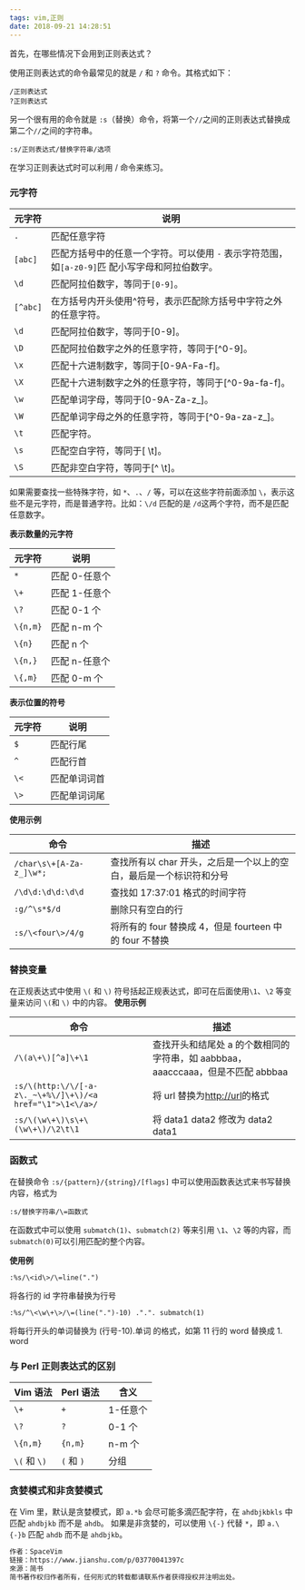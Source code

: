 ```yaml
---
tags: vim,正则
date: 2018-09-21 14:28:51
---
```


首先，在哪些情况下会用到正则表达式？

使用正则表达式的命令最常见的就是 `/` 和 `?` 命令。其格式如下：

```
/正则表达式
?正则表达式
```

另一个很有用的命令就是 `:s`（替换）命令，将第一个`//`之间的正则表达式替换成第二个`//`之间的字符串。

```
:s/正则表达式/替换字符串/选项
```

在学习正则表达式时可以利用 / 命令来练习。

### 元字符

| 元字符   | 说明                                                                                           |
| -------- | ---------------------------------------------------------------------------------------------- |
| `.`      | 匹配任意字符                                                                                   |
| `[abc]`  | 匹配方括号中的任意一个字符。可以使用 `-` 表示字符范围，如`[a-z0-9]`匹 配小写字母和阿拉伯数字。 |
| `\d`     | 匹配阿拉伯数字，等同于`[0-9]`。                                                                |
| `[^abc]` | 在方括号内开头使用^符号，表示匹配除方括号中字符之外的任意字符。                                |
| `\d`     | 匹配阿拉伯数字，等同于[0-9]。                                                                  |
| `\D`     | 匹配阿拉伯数字之外的任意字符，等同于[^0-9]。                                                   |
| `\x`     | 匹配十六进制数字，等同于[0-9A-Fa-f]。                                                          |
| `\X`     | 匹配十六进制数字之外的任意字符，等同于[^0-9a-fa-f]。                                           |
| `\w`     | 匹配单词字母，等同于[0-9A-Za-z_]。                                                             |
| `\W`     | 匹配单词字母之外的任意字符，等同于[^0-9a-za-z_]。                                              |
| `\t`     | 匹配<TAB>字符。                                                                                |
| `\s`     | 匹配空白字符，等同于[ \t]。                                                                    |
| `\S`     | 匹配非空白字符，等同于[^ \t]。                                                                 |

如果需要查找一些特殊字符，如 `*`、`.`、`/` 等，可以在这些字符前面添加 `\`，表示这些不是元字符，而是普通字符。比如：`\/d` 匹配的是 `/d`这两个字符，而不是匹配任意数字。

**表示数量的元字符**

| 元字符   | 说明          |
| -------- | ------------- |
| `*`      | 匹配 0-任意个 |
| `\+`     | 匹配 1-任意个 |
| `\?`     | 匹配 0-1 个   |
| `\{n,m}` | 匹配 n-m 个   |
| `\{n}`   | 匹配 n 个     |
| `\{n,}`  | 匹配 n-任意个 |
| `\{,m}`  | 匹配 0-m 个   |

**表示位置的符号**

| 元字符 | 说明         |
| ------ | ------------ |
| `$`    | 匹配行尾     |
| `^`    | 匹配行首     |
| `\<`   | 匹配单词词首 |
| `\>`   | 匹配单词词尾 |

**使用示例**

| 命令                     | 描述                                                               |
| ------------------------ | ------------------------------------------------------------------ |
| `/char\s\+[A-Za-z_]\w*;` | 查找所有以 char 开头，之后是一个以上的空白，最后是一个标识符和分号 |
| `/\d\d:\d\d:\d\d`        | 查找如 17:37:01 格式的时间字符                                     |
| `:g/^\s*$/d`             | 删除只有空白的行                                                   |
| `:s/\<four\>/4/g`        | 将所有的 four 替换成 4，但是 fourteen 中的 four 不替换             |

### 替换变量

在正规表达式中使用 `\(` 和 `\)` 符号括起正规表达式，即可在后面使用`\1`、`\2` 等变量来访问 `\(`和 `\)` 中的内容。
**使用示例**

| 命令                                                      | 描述                                                                            |
| --------------------------------------------------------- | ------------------------------------------------------------------------------- |
| `/\(a\+\)[^a]\+\1`                                        | 查找开头和结尾处 a 的个数相同的字符串，如 aabbbaa，aaacccaaa，但是不匹配 abbbaa |
| `:s/\(http:\/\/[-a-z\._~\+%\/]\+\)/<a href="\1">\1<\/a>/` | 将 url 替换为<a href="http://url">http://url</a>的格式                          |
| `:s/\(\w\+\)\s\+\(\w\+\)/\2\t\1`                          | 将 data1 data2 修改为 data2 data1                                               |

### 函数式

在替换命令 `:s/{pattern}/{string}/[flags]` 中可以使用函数表达式来书写替换内容，格式为

```
:s/替换字符串/\=函数式
```

在函数式中可以使用 `submatch(1)`、`submatch(2)` 等来引用 `\1`、`\2` 等的内容，而`submatch(0)`可以引用匹配的整个内容。

**使用例**

```
:%s/\<id\>/\=line(".")
```

将各行的 id 字符串替换为行号

```
:%s/^\<\w\+\>/\=(line(".")-10) .".". submatch(1)
```

将每行开头的单词替换为 (行号-10).单词 的格式，如第 11 行的 word 替换成 1. word

### 与 Perl 正则表达式的区别

| Vim 语法     | Perl 语法  | 含义     |
| ------------ | ---------- | -------- |
| `\+`         | `+`        | 1-任意个 |
| `\?`         | `?`        | 0-1 个   |
| `\{n,m}`     | `{n,m}`    | n-m 个   |
| `\(` 和 `\)` | `(` 和 `)` | 分组     |

### 贪婪模式和非贪婪模式

在 Vim 里，默认是贪婪模式，即 `a.*b` 会尽可能多滴匹配字符，在 `ahdbjkbkls` 中匹配 `ahdbjkb` 而不是 `ahdb`。
如果是非贪婪的，可以使用 `\{-}` 代替 `*`，即 `a.\{-}b` 匹配 `ahdb` 而不是 `ahdbjkb`。

```txt
作者：SpaceVim
链接：https://www.jianshu.com/p/03770041397c
來源：简书
简书著作权归作者所有，任何形式的转载都请联系作者获得授权并注明出处。
```
